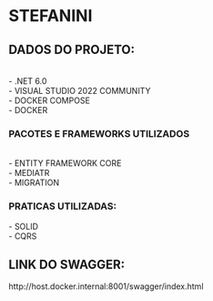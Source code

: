 # STEFANINI

<h2>DADOS DO PROJETO: </h2>
<br />
- .NET 6.0<br />
- VISUAL STUDIO 2022 COMMUNITY<br />
- DOCKER COMPOSE <br />
- DOCKER

<br />
<h3>PACOTES E FRAMEWORKS UTILIZADOS</h3>
<br />
- ENTITY FRAMEWORK CORE<br />
- MEDIATR<br />
- MIGRATION

<h3>PRATICAS UTILIZADAS: </h3>
- SOLID <br />
- CQRS 

<br />
<h2>LINK DO SWAGGER: </h2>
<hyperlink>http://host.docker.internal:8001/swagger/index.html</hyperlink>



